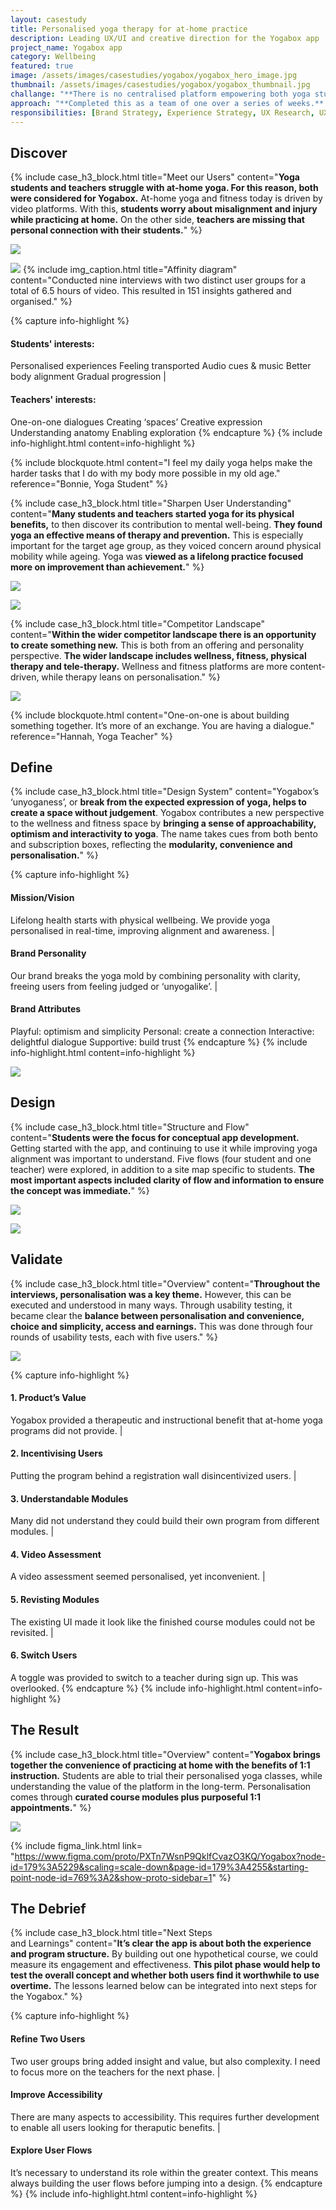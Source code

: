 ```yaml
---
layout: casestudy
title: Personalised yoga therapy for at-home practice
description: Leading UX/UI and creative direction for the Yogabox app
project_name: Yogabox app
category: Wellbeing
featured: true
image: /assets/images/casestudies/yogabox/yogabox_hero_image.jpg
thumbnail: /assets/images/casestudies/yogabox/yogabox_thumbnail.jpg
challange: "**There is no centralised platform empowering both yoga students and independent yoga teachers.** When following video classes at-home, **yoga students are concerned about misalignment. Yoga teachers are missing personalised connections** with students, and view themselves as more than just fitness instructors. "  
approach: "**Completed this as a team of one over a series of weeks.** Yogabox provides personalised yoga courses, focused on the therapeutic benefits of better alignment. I wanted to **create a concept for both students and teachers, as empathy, guidance and connection were main tenants for the platform.**"
responsibilities: [Brand Strategy, Experience Strategy, UX Research, UX Testing, UX Design, UI Design]
---
```


## Discover

{% include case_h3_block.html 
title="Meet our Users" 
content="**Yoga students and teachers struggle with at-home yoga. For this reason, both were considered for Yogabox.** At-home yoga and fitness today is driven by video platforms. With this, **students worry about misalignment and injury while practicing at home.** On the other side, **teachers are missing that personal connection with their students.**" %}

![](/assets/images/casestudies/yogabox/yogabox_students_overview.jpg)

![](/assets/images/casestudies/yogabox/yogabox_teachers_overview.jpg)
{% include img_caption.html 
title="Affinity diagram" 
content="Conducted nine interviews with two distinct user groups for a total of 6.5 hours of video. This resulted in 151 insights gathered and organised." %}

{% capture info-highlight %}
#### Students' interests:
Personalised experiences
Feeling transported
Audio cues & music
Better body alignment
Gradual progression
|
#### Teachers' interests:
One-on-one dialogues
Creating ‘spaces’
Creative expression
Understanding anatomy
Enabling exploration
{% endcapture %}
{% include info-highlight.html content=info-highlight %}

{% include blockquote.html 
content="I feel my daily yoga helps make the harder tasks that I do with my body more possible in my old age." 
reference="Bonnie, Yoga Student" %}

{% include case_h3_block.html 
title="Sharpen User Understanding" 
content="**Many students and teachers started yoga for its physical benefits,** to then discover its contribution to mental well-being. **They found yoga an effective means of therapy and prevention.** This is especially important for the target age group, as they voiced concern around physical mobility while ageing. Yoga was **viewed as a lifelong practice focused more on improvement than achievement.**" %}

![](/assets/images/casestudies/yogabox/yogabox_user_persona.png)

![](/assets/images/casestudies/yogabox/yogabox_teacher_persona.png)

{% include case_h3_block.html 
title="Competitor Landscape" 
content="**Within the wider competitor landscape there is an opportunity to create something new.** This is both from an offering and personality perspective. **The wider landscape includes wellness, fitness, physical therapy and tele-therapy.** Wellness and fitness platforms are more content-driven, while therapy leans on personalisation." %}

![](/assets/images/casestudies/yogabox/yogabox_competitor_analysis.png)

{% include blockquote.html 
content="One-on-one is about building something together. It’s more of an exchange. You are having a dialogue." 
reference="Hannah, Yoga Teacher" %}

## Define

{% include case_h3_block.html 
title="Design System" 
content="Yogabox’s ‘unyoganess’, or **break from the expected expression of yoga, helps to create a space without judgement**. Yogabox contributes a new perspective to the wellness and fitness space by **bringing a sense of approachability, optimism and interactivity to yoga**. The name takes cues from both bento and subscription boxes, reflecting the **modularity, convenience and personalisation.**" %}

{% capture info-highlight %}
#### Mission/Vision
Lifelong health starts with physical wellbeing. We provide yoga personalised in real-time, improving alignment and awareness.
|
#### Brand Personality
Our brand breaks the yoga mold by combining personality with clarity, freeing users from feeling judged or ‘unyogalike’.
|
#### Brand Attributes
Playful: optimism and simplicity
Personal: create a connection
Interactive: delightful dialogue
Supportive: build trust
{% endcapture %}
{% include info-highlight.html content=info-highlight %}

![](/assets/images/casestudies/yogabox/yogabox_style_guide.png)

## Design

{% include case_h3_block.html 
title="Structure and Flow" 
content="**Students were the focus for conceptual app development.** Getting started with the app, and continuing to use it while improving yoga alignment was important to understand. Five flows (four student and one teacher) were explored, in addition to a site map specific to students. **The most important aspects included clarity of flow and information to ensure the concept was immediate.**" %}

![](/assets/images/casestudies/yogabox/yogabox_user_flows.png)

![](/assets/images/casestudies/yogabox/yogabox_site_map.png)

## Validate

{% include case_h3_block.html 
title="Overview" 
content="**Throughout the interviews, personalisation was a key theme.** However, this can be executed and understood in many ways. Through usability testing, it became clear the **balance between personalisation and convenience, choice and simplicity, access and earnings.** This was done through four rounds of usability tests, each with five users." %}

![](/assets/images/casestudies/yogabox/yogabox_initial_screens.png)

{% capture info-highlight %}
#### 1. Product’s Value
Yogabox provided a therapeutic and instructional benefit that at-home yoga programs did not provide.
|
#### 2. Incentivising Users
Putting the program behind a registration wall disincentivized users.
|
#### 3. Understandable Modules
Many did not understand they could build their own program from different modules.
|
#### 4. Video Assessment
A video assessment seemed personalised, yet inconvenient.
|
#### 5. Revisting Modules
The existing UI made it look like the finished course modules could not be revisited.
|
#### 6. Switch Users
A toggle was provided to switch to a teacher during sign up. This was overlooked.
{% endcapture %}
{% include info-highlight.html content=info-highlight %}

## The Result

{% include case_h3_block.html 
title="Overview" 
content="**Yogabox brings together the convenience of practicing at home with the benefits of 1:1 instruction.** Students are able to trial their personalised yoga classes, while understanding the value of the platform in the long-term. Personalisation comes through **curated course modules plus purposeful 1:1 appointments.**" %}

![](/assets/images/casestudies/yogabox/yogabox_final_version.png)

{% include figma_link.html link= "https://www.figma.com/proto/PXTn7WsnP9QklfCvazO3KQ/Yogabox?node-id=179%3A5229&scaling=scale-down&page-id=179%3A4255&starting-point-node-id=769%3A2&show-proto-sidebar=1" %}

## The Debrief

{% include case_h3_block.html 
title="Next Steps <br>and Learnings" 
content="**It’s clear the app is about both the experience and program structure.** By building out one hypothetical course, we could measure its engagement and effectiveness. **This pilot phase would help to test the overall concept and whether both users find it worthwhile to use overtime.** The lessons learned below can be integrated into next steps for the Yogabox." %}

{% capture info-highlight %}
#### Refine Two Users
Two user groups bring added insight and value, but also complexity. I need to focus more on the teachers for the next phase.
|
#### Improve Accessibility
There are many aspects to accessibility. This requires further development to enable all users looking for theraputic benefits.
|
#### Explore User Flows
It’s necessary to understand its role within the greater context. This means always building the user flows before jumping into a design.
{% endcapture %}
{% include info-highlight.html content=info-highlight %}
